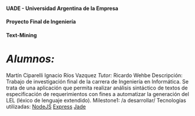 #### UADE - Universidad Argentina de la Empresa
#### Proyecto Final de Ingeniería
#### Text-Mining
_Alumnos:_
============
Martín Ciparelli
Ignacio Ríos Vazquez
_Tutor:_
Ricardo Wehbe
Descripción:
Trabajo de investigación final de la carrera de Ingeniería en Informática. 
Se trata de una aplicación que permita realizar análisis sintáctico de textos de especificación de requerimientos con fines a automatizar la generación del LEL (léxico de lenguaje extendido).
Milestone1:
/a desarrollar/
Tecnologías utilizadas:
[NodeJS](http://nodejs.org)
[Express](http://expressjs.com)
[Jade](http://jade-lang.com)
